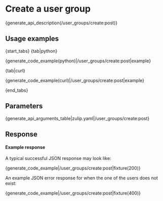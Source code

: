 # Create a user group

{generate_api_description(/user_groups/create:post)}

## Usage examples

{start_tabs}
{tab|python}

{generate_code_example(python)|/user_groups/create:post|example}

{tab|curl}

{generate_code_example(curl)|/user_groups/create:post|example}

{end_tabs}

## Parameters

{generate_api_arguments_table|zulip.yaml|/user_groups/create:post}

## Response

#### Example response

A typical successful JSON response may look like:

{generate_code_example|/user_groups/create:post|fixture(200)}

An example JSON error response for when the one of the users does not exist:

{generate_code_example|/user_groups/create:post|fixture(400)}

